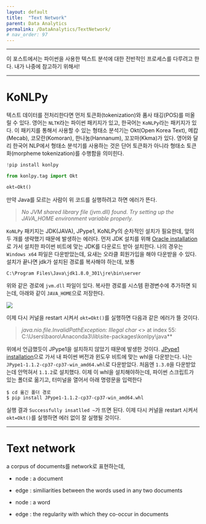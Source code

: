 ```yaml
---
layout: default
title:  "Text Network"
parent: Data Analytics
permalink: /DataAnalytics/TextNetwork/
# nav_order: 97
---
```


***

이 포스트에서는 파이썬을 사용한 텍스트 분석에 대한 전반적인 프로세스를 다루려고 한다. 내가 나중에 참고하기 위해서! 

***

# KoNLPy

텍스트 데이터를 전처리한다면 먼저 토큰화(tokenization)와 품사 태깅(POS)를 떠올릴 수 있다. 영어는 `NLTK`라는 파이썬 패키지가 있고, 한국어는 `KoNLPy`라는 패키지가 있다. 이 패키지를 통해서 사용할 수 있는 형태소 분석기는 Okt(Open Korea Text), 메캅(Mecab), 코모란(Komoran), 한나눔(Hannanum), 꼬꼬마(Kkma)가 있다. 영어와 달리 한국어 NLP에서 형태소 분석기를 사용하는 것은 단어 토큰화가 아니라 형태소 토큰화(morpheme tokenization)를 수행함을 의미힌다. 

```python
!pip install konlpy

from konlpy.tag import Okt  

okt=Okt()  
```

만약 Java를 모르는 사람이 위 코드를 실행하려고 하면 에러가 뜬다.

> *No JVM shared library file (jvm.dll) found. Try setting up the JAVA_HOME environment variable properly.*

`KoNLPy` 패키지는 JDK(JAVA), JPype1, KoNLPy의 순차적인 설치가 필요한데, 앞의 두 개를 생략했기 때문에 발생하는 에러다. 먼저 JDK 설치를 위해 [Oracle installation](https://www.oracle.com/java/technologies/javase/javase-jdk8-downloads.html)로 가서 설치한 파이썬 비트에 맞는 JDK를 다운로드 받아 설치한다. 나의 경우는 `Windows x64` 파일은 다운받았는데, 요새는 오라클 회원가입을 해야 다운받을 수 있다. 설치가 끝나면 jdk가 설치된 경로를 복사해야 하는데, 보통

```
C:\Program Files\Java\jdk1.8.0_301\jre\bin\server
```

위와 같은 경로에 `jvm.dll` 파일이 있다. 복사한 경로를 시스템 환경변수에 추가하면 되는데, 아래와 같이 `JAVA_HOME`으로 저장한다.

![](https://s-seo.github.io/assets/images/post_text_1.PNG) 

이제 다시 커널을 restart 시켜서 `okt=Okt()`를 실행하면 다음과 같은 에러가 뜰 것이다.

> *java.nio.file.InvalidPathException: Illegal char <*> at index 55: C:\Users\baoro\Anaconda3\lib\site-packages\konlpy\java\**

위에서 언급했듯이 JPype1을 설치하지 않았기 때문에 발생한 것이다. [JPype1 installation](https://www.lfd.uci.edu/~gohlke/pythonlibs/#jpype)으로 가서 내 파이썬 버전과 윈도우 비트에 맞는 whl을 다운받는다. 나는 `JPype1-1.1.2-cp37-cp37-win_amd64.whl`로 다운받았다. 처음엔 `1.3.0`을 다운받았는데 안먹혀서 `1.1.2`로 설치했다. 이제 이 whl을 설치해야하는데, 파이썬 스크립트가 있는 폴더로 옮기고, 터미널을 열어서 아래 명령문을 입력한다

```
$ cd 옮긴 폴더 경로
$ pip install JPype1-1.1.2-cp37-cp37-win_amd64.whl
```

실행 결과 `Successfully insatlled ~`가 뜨면 된다. 이제 다시 커널을 restart 시켜서 `okt=Okt()`를 실행하면 에러 없이 잘 실행될 것이다.






***

# Text network

a corpus of documents를 network로 표현하는데,

- node : a document
- edge : similiarities between the words used in any two documents

- node : a word
- edge : the regularity with which they co-occur in documents







